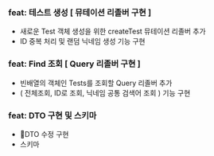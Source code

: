 ### feat: 테스트 생성 [ 뮤테이션 리졸버 구현 ]

- 새로운 Test 객체 생성을 위한 createTest 뮤테이션 리졸버 추가
- ID 중복 처리 및 랜덤 닉네임 생성 기능 구현


### feat: Find 조회 [ Query 리졸버 구현 ]

- 빈배열의 객체인 Tests를 조회할 Query 리졸버 추가
- ( 전체조회, ID로 조회, 닉네임 공통 검색어 조회 ) 기능 구현


### feat: DTO 구현 및 스키마
- DTO 수정 구현
- 스키마 


